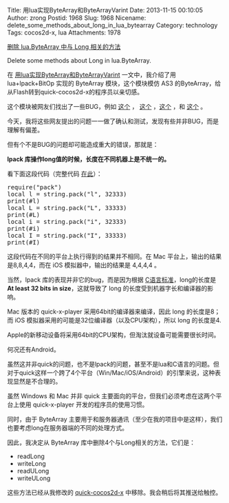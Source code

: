 Title: 用lua实现ByteArray和ByteArrayVarint
Date: 2013-11-15 00:10:05
Author: zrong
Postid: 1968
Slug: 1968
Nicename: delete_some_methods_about_long_in_lua_bytearray
Category: technology
Tags: cocos2d-x, lua
Attachments: 1978

[删除 lua.ByteArray 中与 Long 相关的方法](http://zengrong.net/post/2134.htm)

Delete some methods about Long in lua.ByteArray.

在 [用lua实现ByteArray和ByteArrayVarint][1] 一文中，我介绍了用 lua+lpack+BitOp 实现的 ByteArray 模块，这个模块模仿 AS3 的ByteArray，给从Flash转到quick-cocos2d-x的程序员以亲切感。

这个模块被网友们找出了一些BUG，例如 [这个][2] ， [这个][3] ，[这个][4] ，和 [这个][4] 。

今天，我将这些网友提出的问题一一做了确认和测试，发现有些并非BUG，而是理解有偏差。

但有个不是BUG的问题却可能造成重大的错误，那就是：<!--more-->

**lpack 库操作long值的时候，长度在不同机器上是不统一的。**

看下面这段代码（完整代码 [在此][8]）：

<pre lang="lua">
require("pack")
local l = string.pack("l", 32333)
print(#l)
local L = string.pack("L", 33333)
print(#L)
local i = string.pack("i", 32333)
print(#i)
local I = string.pack("I", 33333)
print(#I)
</pre>

这段代码在不同的平台上执行得到的结果并不相同。在 Mac 平台上，输出的结果是8,8,4,4，而在 iOS 模拟器中，输出的结果是 4,4,4,4 。

当然，lpack 库的表现并非它的bug，而是因为根据 [C语言标准][6]，long的长度是 **At least 32 bits in size**，这就导致了 long 的长度受到机器字长和编译器的影响。

Mac 版本的 quick-x-player 采用64bit的编译器来编译，因此 long 的长度是8；而 iOS 模拟器采用的可能是32位编译器（以及CPU架构），所以 long 的长度是4.

Apple的新移动设备将采用64bit的CPU架构，但淘汰就设备可能需要很长时间。

何况还有Android。

虽然这并非quick的问题，也不是lpack的问题，甚至不是lua和C语言的问题。但对于quick这样一个跨了4个平台（Win/Mac/iOS/Android）的引擎来说，这种表现显然是不合理的。

虽然 Windows 和 Mac 并非 quick 主要面向的平台，但我们必须考虑在这两个平台上使用 quick-x-player 开发的程序员的使用习惯。

同时，由于 ByteArray 主要用于和服务器通讯（至少在我的项目中是这样），我们也要考虑long在服务器端的不同的处理方式。

因此，我决定从 ByteArray 库中删除4个与Long相关的方法，它们是：

* readLong
* writeLong
* readULong
* writeULong

这些方法已经从我修改的 [quick-cocos2d-x][7] 中移除。我会稍后将其推送给触控。

[1]: http://zengrong.net/post/1968.htm
[2]: https://github.com/chukong/quick-cocos2d-x/issues/399
[3]: http://www.cocoachina.com/bbs/read.php?tid=207697
[4]: http://www.cocoachina.com/bbs/read.php?tid=213295
[5]: http://www.cocoachina.com/bbs/read.php?tid=207698
[6]: http://en.wikipedia.org/wiki/C_data_types
[7]: https://github.com/zrong/quick-cocos2d-x
[8]: https://github.com/zrong/quick-cocos2d-x/tree/zrong/samples/bytearray
